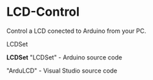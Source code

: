 # LCD-Control
Control a LCD conected to Arduino from your PC.

LCDSet

<b>LCDSet</b>
"LCDSet" - Arduino source code

"ArduLCD" - Visual Studio source code